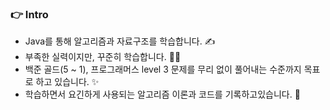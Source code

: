 ### 👉 Intro

+ Java를 통해 알고리즘과 자료구조를 학습합니다. ✍
+ 부족한 실력이지만, 꾸준히 학습합니다. 🏃‍♂️
+ 백준 골드(5 ~ 1), 프로그래머스 level 3 문제를 무리 없이 풀어내는 수준까지 목표로 하고 있습니다. ✨
+ 학습하면서 요긴하게 사용되는 알고리즘 이론과 코드를 기록하고있습니다. 📜
